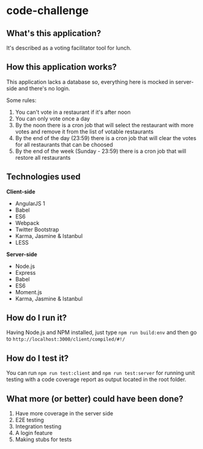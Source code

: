 # code-challenge

## What's this application?
It's described as a voting facilitator tool for lunch.

## How this application works?
This application lacks a database so, everything here is mocked in server-side and there's no login.

Some rules:
1. You can't vote in a restaurant if it's after noon
2. You can only vote once a day
3. By the noon there is a cron job that will select the restaurant with more votes and remove it from the list of votable restaurants
4. By the end of the day (23:59) there is a cron job that will clear the votes for all restaurants that can be choosed
5. By the end of the week (Sunday - 23:59) there is a cron job that will restore all restaurants

## Technologies used
**Client-side**
- AngularJS 1
- Babel
- ES6
- Webpack
- Twitter Bootstrap
- Karma, Jasmine & Istanbul
- LESS

**Server-side**
- Node.js
- Express
- Babel
- ES6
- Moment.js
- Karma, Jasmine & Istanbul

## How do I run it?
Having Node.js and NPM installed, just type `npm run build:env` and then go to `http://localhost:3000/client/compiled/#!/`

## How do I test it?
You can run `npm run test:client` and `npm run test:server` for running unit testing with a code coverage report as output located in the root folder.

## What more (or better) could have been done?
1. Have more coverage in the server side
2. E2E testing
3. Integration testing
4. A login feature
5. Making stubs for tests
